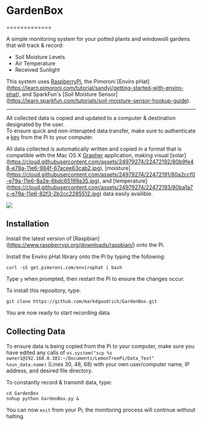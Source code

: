 # GardenBox 
=============

A simple monitoring system for your potted plants and windowsill gardens that will track & record: 

* Soil Moisture Levels
* Air Temperature
* Received Sunlight


This system uses [RaspberryPi](https://www.raspberrypi.org/products/), the Pimoroni [Enviro pHat] (https://learn.pimoroni.com/tutorial/sandyj/getting-started-with-enviro-phat), and SparkFun's [Soil Moisture Sensor] (https://learn.sparkfun.com/tutorials/soil-moisture-sensor-hookup-guide).

----------------------
All collected data is copied and updated to a computer & destination designated by the user.  
To ensure quick and non-interupted data transfer, make sure to authenticate a [key](http://support.modwest.com/content/20/90/en/how-do-i-get-ssh-to-authenticate-me-via-publicprivate-keypairs-instead-of-by-password.html) from the Pi to your computer.


All data collected is automatically written and copied in a format that is compatible with the Mac OS X [Grapher](https://en.wikipedia.org/wiki/Grapher) application, making visual [solar] (https://cloud.githubusercontent.com/assets/24979274/22472192/80b9fe48-e79a-11e6-984f-67acee63cab2.jpg), [moisture] (https://cloud.githubusercontent.com/assets/24979274/22472191/80a2ccf0-e79a-11e6-8a2e-6bdc65199a35.jpg), and [temperature] (https://cloud.githubusercontent.com/assets/24979274/22472193/80ba1a7c-e79a-11e6-82f3-2b2cc2285512.jpg) data easily availible.

<p align="left"> 
  <img src="https://cloud.githubusercontent.com/assets/24979274/22262470/9b3d7c54-e236-11e6-800c-9a5fee420b1d.png"> 
</p>


Installation
------------
Install the latest version of [Raspbian] (https://www.raspberrypi.org/downloads/raspbian/) onto the Pi.

Install the Enviro pHat library onto the Pi by typing the following:
```
curl -sS get.pimoroni.com/envirophat | bash
``` 
Type `y` when prompted, then restart the Pi to ensure the changes occur.


To install this repository, type:
```
git clone https://github.com/markdgoodrich/GardenBox.git
```

You are now ready to start recording data.



Collecting Data
---------------
To ensure data is being copied from the Pi to your computer, make sure you have edited any calls of `os.system("scp %s owner1@192.168.0.101:~/Documents/LemonTreePi/Data_Text" %sun_data.name)` (Lines 30, 48, 68) with your own user/computer name, IP address, and desired file directory.

To constantly record & transmit data, type:
```
cd GardenBox
nohup python GardenBox.py &
```

You can now `exit` from your Pi; the monitoring process will continue without halting.
